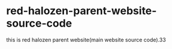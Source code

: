 # red-halozen-parent-website-source-code
this is red halozen parent website(main website source code).33
